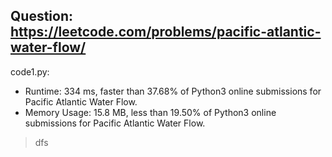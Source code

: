 ## Question: https://leetcode.com/problems/pacific-atlantic-water-flow/

code1.py:
* Runtime: 334 ms, faster than 37.68% of Python3 online submissions for Pacific Atlantic Water Flow.
* Memory Usage: 15.8 MB, less than 19.50% of Python3 online submissions for Pacific Atlantic Water Flow.
> dfs